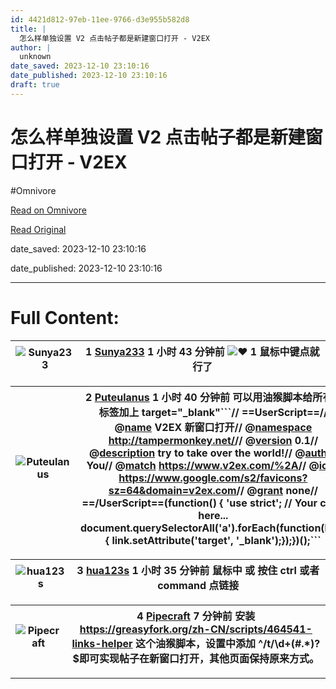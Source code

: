 ```yaml
---
id: 4421d812-97eb-11ee-9766-d3e955b582d8
title: |
  怎么样单独设置 V2 点击帖子都是新建窗口打开 - V2EX
author: |
  unknown
date_saved: 2023-12-10 23:10:16
date_published: 2023-12-10 23:10:16
draft: true
---
```


# 怎么样单独设置 V2 点击帖子都是新建窗口打开 - V2EX
#Omnivore

[Read on Omnivore](https://omnivore.app/me/v-2-v-2-ex-18c577ae550)

[Read Original](https://www.v2ex.com/t/999334)

date_saved: 2023-12-10 23:10:16

date_published: 2023-12-10 23:10:16

--- 

# Full Content: 

| ![Sunya233](https://proxy-prod.omnivore-image-cache.app/0x0,shVNbqi3D1OMi3GWZPDl58HUZ0lV1gzHPHPmZF7pe3lE/https://cdn.v2ex.com/gravatar/9db0183c2ad4875bd9216d3863e7826a?s=48&d=retro) | 1 **[Sunya233](https://www.v2ex.com/member/Sunya233)** 1 小时 43 分钟前 ![❤️](https://proxy-prod.omnivore-image-cache.app/14x0,saoR_MvJ3uJ2jLgEyiT6R-483tterapDmryp9rdXOHYc/https://www.v2ex.com/static/img/heart_neue_red.png?v=16ec2dd0a880be6edda1e4a2e35754b3) 1 鼠标中键点就行了 |
| ------------------------------------------------------------------------------------------------------------------------------------------------------------------------------------- | ------------------------------------------------------------------------------------------------------------------------------------------------------------------------------------------------------------------------------------------------------------------------ |

| ![Puteulanus](https://proxy-prod.omnivore-image-cache.app/0x0,s5d5lPyTmGw5U4ax77A21NFCi4IwMtXtI0W3_yqLmXas/https://cdn.v2ex.com/avatar/d019/6457/52771_normal.png?m=1418019819) | 2 **[Puteulanus](https://www.v2ex.com/member/Puteulanus)** 1 小时 40 分钟前 可以用油猴脚本给所有 a 标签加上 target="\_blank"\`\`\`// ==UserScript==// @[name](https://www.v2ex.com/member/name) V2EX 新窗口打开// @[namespace](https://www.v2ex.com/member/namespace) <http://tampermonkey.net/>// @[version](https://www.v2ex.com/member/version) 0.1// @[description](https://www.v2ex.com/member/description) try to take over the world!// @[author](https://www.v2ex.com/member/author) You// @[match](https://www.v2ex.com/member/match) <https://www.v2ex.com/%2A>// @[icon](https://www.v2ex.com/member/icon) <https://www.google.com/s2/favicons?sz=64&domain=v2ex.com>// @[grant](https://www.v2ex.com/member/grant) none// ==/UserScript==(function() { 'use strict'; // Your code here... document.querySelectorAll('a').forEach(function(link) { link.setAttribute('target', '\_blank');});})();\`\`\` |
| ------------------------------------------------------------------------------------------------------------------------------------------------------------------------------- | ------------------------------------------------------------------------------------------------------------------------------------------------------------------------------------------------------------------------------------------------------------------------------------------------------------------------------------------------------------------------------------------------------------------------------------------------------------------------------------------------------------------------------------------------------------------------------------------------------------------------------------------------------------------------------------------------------------------------------------------------------------------------------------------------------------------------------------------------------------------------------------------- |

| ![hua123s](https://proxy-prod.omnivore-image-cache.app/0x0,sJsvDDc0LnZyNW9xIaAhEzj52IBQukIMzsgIoo7XG-TA/https://cdn.v2ex.com/avatar/1dc1/8722/388472_normal.png?m=1664348497) | 3 **[hua123s](https://www.v2ex.com/member/hua123s)** 1 小时 35 分钟前 鼠标中 或 按住 ctrl 或者 command 点链接 |
| ----------------------------------------------------------------------------------------------------------------------------------------------------------------------------- | --------------------------------------------------------------------------------------------- |

| ![Pipecraft](https://proxy-prod.omnivore-image-cache.app/0x0,skuiZQ7GTqjLw-QQz-EvwopI3xXJDa4aGktuvQIvY9yw/https://cdn.v2ex.com/avatar/0add/5f0d/554663_normal.png?m=1695027518) | 4 **[Pipecraft](https://www.v2ex.com/member/Pipecraft)** 7 分钟前 安装 <https://greasyfork.org/zh-CN/scripts/464541-links-helper> 这个油猴脚本，设置中添加 ^/t/\\d+(#.\*)?$即可实现帖子在新窗口打开，其他页面保持原来方式。 |
| ------------------------------------------------------------------------------------------------------------------------------------------------------------------------------- | ---------------------------------------------------------------------------------------------------------------------------------------------------------------------------------- |

---

